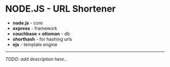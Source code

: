 # NODE.JS - URL Shortener


* **node.js** - core
* **express** - framework
* **couchbase + ottoman** - db
* **shorthash** - for hashing urls
* **ejs** - template engine

---

_TODO: add description here..._
